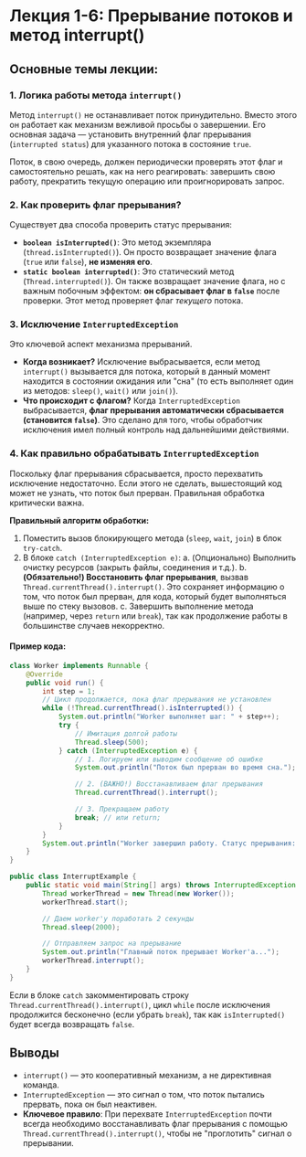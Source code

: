 
# Лекция 1-6: Прерывание потоков и метод interrupt()

## Основные темы лекции:

### 1. Логика работы метода `interrupt()`
Метод `interrupt()` не останавливает поток принудительно. Вместо этого он работает как механизм вежливой просьбы о завершении. Его основная задача — установить внутренний флаг прерывания (`interrupted status`) для указанного потока в состояние `true`.

Поток, в свою очередь, должен периодически проверять этот флаг и самостоятельно решать, как на него реагировать: завершить свою работу, прекратить текущую операцию или проигнорировать запрос.

### 2. Как проверить флаг прерывания?
Существует два способа проверить статус прерывания:
- **`boolean isInterrupted()`**: Это метод экземпляра (`thread.isInterrupted()`). Он просто возвращает значение флага (`true` или `false`), **не изменяя его**.
- **`static boolean interrupted()`**: Это статический метод (`Thread.interrupted()`). Он также возвращает значение флага, но с важным побочным эффектом: **он сбрасывает флаг в `false`** после проверки. Этот метод проверяет флаг *текущего* потока.

### 3. Исключение `InterruptedException`
Это ключевой аспект механизма прерываний.

- **Когда возникает?** Исключение выбрасывается, если метод `interrupt()` вызывается для потока, который в данный момент находится в состоянии ожидания или "сна" (то есть выполняет один из методов: `sleep()`, `wait()` или `join()`).
- **Что происходит с флагом?** Когда `InterruptedException` выбрасывается, **флаг прерывания автоматически сбрасывается (становится `false`)**. Это сделано для того, чтобы обработчик исключения имел полный контроль над дальнейшими действиями.

### 4. Как правильно обрабатывать `InterruptedException`
Поскольку флаг прерывания сбрасывается, просто перехватить исключение недостаточно. Если этого не сделать, вышестоящий код может не узнать, что поток был прерван. Правильная обработка критически важна.

**Правильный алгоритм обработки:**
1.  Поместить вызов блокирующего метода (`sleep`, `wait`, `join`) в блок `try-catch`.
2.  В блоке `catch (InterruptedException e)`:
    a. (Опционально) Выполнить очистку ресурсов (закрыть файлы, соединения и т.д.).
    b. **(Обязательно!) Восстановить флаг прерывания**, вызвав `Thread.currentThread().interrupt()`. Это сохраняет информацию о том, что поток был прерван, для кода, который будет выполняться выше по стеку вызовов.
    c. Завершить выполнение метода (например, через `return` или `break`), так как продолжение работы в большинстве случаев некорректно.

#### Пример кода:
```java
class Worker implements Runnable {
    @Override
    public void run() {
        int step = 1;
        // Цикл продолжается, пока флаг прерывания не установлен
        while (!Thread.currentThread().isInterrupted()) {
            System.out.println("Worker выполняет шаг: " + step++);
            try {
                // Имитация долгой работы
                Thread.sleep(500);
            } catch (InterruptedException e) {
                // 1. Логируем или выводим сообщение об ошибке
                System.out.println("Поток был прерван во время сна.");

                // 2. (ВАЖНО!) Восстанавливаем флаг прерывания
                Thread.currentThread().interrupt();

                // 3. Прекращаем работу
                break; // или return;
            }
        }
        System.out.println("Worker завершил работу. Статус прерывания: " + Thread.currentThread().isInterrupted());
    }
}

public class InterruptExample {
    public static void main(String[] args) throws InterruptedException {
        Thread workerThread = new Thread(new Worker());
        workerThread.start();

        // Даем worker'у поработать 2 секунды
        Thread.sleep(2000);

        // Отправляем запрос на прерывание
        System.out.println("Главный поток прерывает Worker'а...");
        workerThread.interrupt();
    }
}
```
Если в блоке `catch` закомментировать строку `Thread.currentThread().interrupt()`, цикл `while` после исключения продолжится бесконечно (если убрать `break`), так как `isInterrupted()` будет всегда возвращать `false`.

## Выводы
- `interrupt()` — это кооперативный механизм, а не директивная команда.
- `InterruptedException` — это сигнал о том, что поток пытались прервать, пока он был неактивен.
- **Ключевое правило**: При перехвате `InterruptedException` почти всегда необходимо восстанавливать флаг прерывания с помощью `Thread.currentThread().interrupt()`, чтобы не "проглотить" сигнал о прерывании.
